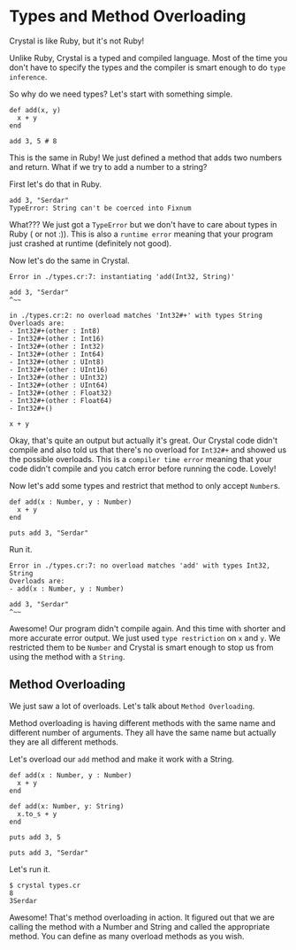 Types and Method Overloading
============================

Crystal is like Ruby, but it's not Ruby!

Unlike Ruby, Crystal is a typed and compiled language. Most of the time you don't have to specify
the types and the compiler is smart enough to do `type inference`.

So why do we need types? Let's start with something simple.

~~~ {.ruby}
def add(x, y)
  x + y
end

add 3, 5 # 8
~~~

This is the same in Ruby! We just defined a method that adds two numbers and return.
What if we try to add a number to a string?

First let's do that in Ruby.

~~~ {.ruby}
add 3, "Serdar"
TypeError: String can't be coerced into Fixnum
~~~

What??? We just got a `TypeError` but we don't have to care about types in Ruby ( or not :)).
This is also a `runtime error` meaning that your program just crashed at runtime (definitely not good).

Now let's do the same in Crystal.

    Error in ./types.cr:7: instantiating 'add(Int32, String)'

    add 3, "Serdar"
    ^~~

    in ./types.cr:2: no overload matches 'Int32#+' with types String
    Overloads are:
    - Int32#+(other : Int8)
    - Int32#+(other : Int16)
    - Int32#+(other : Int32)
    - Int32#+(other : Int64)
    - Int32#+(other : UInt8)
    - Int32#+(other : UInt16)
    - Int32#+(other : UInt32)
    - Int32#+(other : UInt64)
    - Int32#+(other : Float32)
    - Int32#+(other : Float64)
    - Int32#+()

    x + y

Okay, that's quite an output but actually it's great. Our Crystal code didn't compile and also told us that there's no
overload for `Int32#+` and showed us the possible overloads. This is a `compiler time error` meaning that your code didn't compile
and you catch error before running the code. Lovely!

Now let's add some types and restrict that method to only accept `Number`s.

~~~ {.ruby}
def add(x : Number, y : Number)
  x + y
end

puts add 3, "Serdar"
~~~

Run it.

    Error in ./types.cr:7: no overload matches 'add' with types Int32, String
    Overloads are:
    - add(x : Number, y : Number)

    add 3, "Serdar"
    ^~~

Awesome! Our program didn't compile again. And this time with shorter and more accurate error output.
We just used `type restriction` on `x` and `y`. We restricted them to be `Number` and Crystal is smart
enough to stop us from using the method with a `String`.

Method Overloading
------------------

We just saw a lot of overloads. Let's talk about `Method Overloading`.

Method overloading is having different methods with the same name and different number of arguments. They all have the same name but actually they are all different methods.

Let's overload our `add` method and make it work with a String.


~~~ {.ruby}
def add(x : Number, y : Number)
  x + y
end

def add(x: Number, y: String)
  x.to_s + y
end

puts add 3, 5

puts add 3, "Serdar"
~~~

Let's run it.

    $ crystal types.cr
    8
    3Serdar

Awesome! That's method overloading in action. It figured out that we are calling the method with a Number and String and called the appropriate method.
You can define as many overload methods as you wish.
